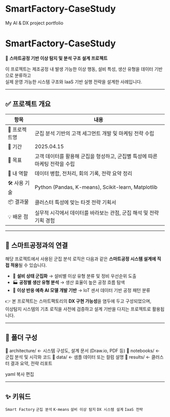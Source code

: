 # SmartFactory-CaseStudy
My AI &amp; DX project portfolio
# SmartFactory-CaseStudy

📌 **스마트공정 기반 이상 탐지 및 분석 구조 설계 프로젝트**

이 프로젝트는 제조공정 내 발생 가능한 이상 행동, 설비 특성, 생산 유형을 데이터 기반으로 분류하고  
실제 운영 가능한 시스템 구조와 IaaS 기반 실행 전략을 설계한 사례입니다.

---

## ✅ 프로젝트 개요

| 항목       | 내용 |
|------------|------|
| 🧪 프로젝트명 | 군집 분석 기반의 고객 세그먼트 개발 및 마케팅 전략 수립 |
| 📅 기간      | 2025.04.15 |
| 🎯 목표      | 고객 데이터를 활용해 군집을 형성하고, 군집별 특성에 따른 마케팅 전략을 수립 |
| 👤 내 역할   | 데이터 병합, 전처리, 회의 기록, 전략 요약 정리 |
| 🛠 사용 기술 | Python (Pandas, K-means), Scikit-learn, Matplotlib |
| 📦 결과물   | 클러스터 특성에 맞는 타겟 전략 기획서 |
| 💡 배운 점   | 실무적 시각에서 데이터를 바라보는 관점, 군집 해석 및 전략 기획 경험 |

---

## 🧠 스마트공정과의 연결

해당 프로젝트에서 사용된 군집 분석 로직은 다음과 같은 **스마트공정 시스템 설계에 직접 적용**될 수 있습니다.

- 🔧 **설비 상태 군집화** → 설비별 이상 유형 분류 및 정비 우선순위 도출
- 🏭 **공정별 생산 유형 분석** → 생산 효율이 높은 공정 흐름 탐색
- 🔄 **이상 반응 예측 AI 모델 개발 기반** → IoT 센서 데이터 기반 공정 패턴 분류

👉 본 프로젝트는 스마트팩토리의 **DX 구현 가능성**을 염두에 두고 구성되었으며,  
이상탐지 시스템의 기초 로직을 사전에 검증하고 설계 기반을 다지는 프로젝트로 활용됩니다.

---

## 📁 폴더 구성

📁 architecture/ ← 시스템 구성도, 설계 문서 (Draw.io, PDF 등)
📁 notebooks/ ← 군집 분석 및 시각화 코드
📁 data/ ← 샘플 데이터 또는 컬럼 설명
📁 results/ ← 클러스터 결과 요약, 전략 리포트

yaml
복사
편집

---

## ✨ 키워드

`Smart Factory` `군집 분석` `K-means` `설비 이상 탐지` `DX 시스템 설계` `IaaS 전략`
